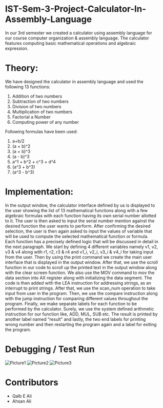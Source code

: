 # IST-Sem-3-Project-Calculator-In-Assembly-Language
In our 3rd semester we created a calculator using assembly language for our course computer organization &amp; assembly language. The calculator features computing basic mathematical operations and algebraic expression.

# Theory:
We have designed the calculator in assembly language and used the following 13 functions:
1) Addition of two numbers          
2) Subtraction of two numbers          
3) Division of two numbers            
4) Multiplication of two numbers                    
5) Factorial a Number            
6) Computing power of any number       

Following formulas have been used:
1) a+b/2                         
2) (a + b)^2    
3) (a + b)^3 
4) (a - b)^3 
5) a^1 + b^2 + c^3 + d^4        
6) (a^3 + b^3) 
7) (a^3 - b^3)

# Implementation:

In the output window, the calculator interface defined by us is displayed to the user showing the list of 13 mathematical functions along with a few algebraic formulas with each function having its own serial number allotted to it. The user is then asked to input the serial number mention against the desired function the user wants to perform. After confirming the desired selection, the user is then again asked to input the values of variable that will be used to compute the selected mathematical function or formula. Each function has a precisely defined logic that will be discussed in detail in the next paragraph.
We start by defining 4 different variables namely v1, v2, v3 & v4 along with r1, r2, r3 & r4 and v1_i, v2_i, v3_i & v4_i for taking input from the user. Then by using the print command we create the main user interface that is displayed in the output window. After that, we use the scroll function in our code to scroll up the printed text in the output window along with the clear screen function. We also use the MOV command to mov the data section into AX register along with initializing the data segment. The code is then added with the LEA instruction for addressing strings, as an interrupt to print strings. After that, we use the scan_num operation to take input from user in the program. Then, we use the compare instruction along with the jump instruction for comparing different values throughout the program. Finally, we make separate labels for each function to be performed by the calculator. Surely, we use the system defined arithmetic instruction for our function like, ADD, MUL, SUB etc. The result is printed by another label named “result” and lastly, the two end labels for printing wrong number and then restarting the program again and a label for exiting the program.

# Debugging / Test Run

![Picture1](https://user-images.githubusercontent.com/92357124/193456349-6655158e-e962-46b5-9ab1-9c4cbaf59793.png)
![Picture2](https://user-images.githubusercontent.com/92357124/193456365-7761b0db-4264-4834-ae22-aedf056ec17d.png)
![Picture3](https://user-images.githubusercontent.com/92357124/193456386-bda23e1a-39ba-4ae5-a969-9d18e9664560.png)

# Contributors
- Qalb E Ali
- Ahsan Ali
